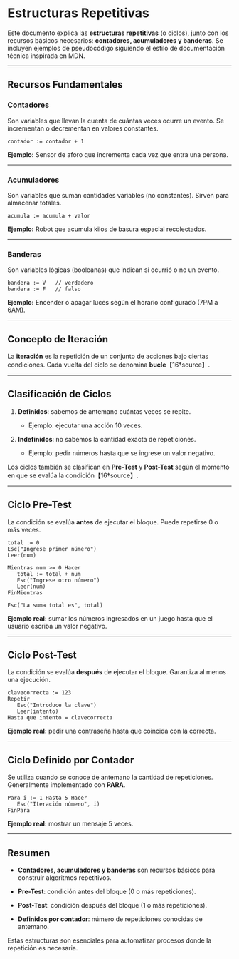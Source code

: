 # Estructuras Repetitivas

Este documento explica las **estructuras repetitivas** (o ciclos), junto con los recursos básicos necesarios: **contadores, acumuladores y banderas**. Se incluyen ejemplos de pseudocódigo siguiendo el estilo de documentación técnica inspirada en MDN.


---

## Recursos Fundamentales

### Contadores

Son variables que llevan la cuenta de cuántas veces ocurre un evento. Se incrementan o decrementan en valores constantes.


```pseudocode
contador := contador + 1
```

**Ejemplo:** Sensor de aforo que incrementa cada vez que entra una persona.

---

### Acumuladores

Son variables que suman cantidades variables (no constantes). Sirven para almacenar totales.

```pseudocode
acumula := acumula + valor
```

**Ejemplo:** Robot que acumula kilos de basura espacial recolectados.

---

### Banderas

Son variables lógicas (booleanas) que indican si ocurrió o no un evento.

```pseudocode
bandera := V   // verdadero
bandera := F   // falso
```

**Ejemplo:** Encender o apagar luces según el horario configurado (7PM a 6AM).

---

## Concepto de Iteración

La **iteración** es la repetición de un conjunto de acciones bajo ciertas condiciones. Cada vuelta del ciclo se denomina **bucle**【16†source】.


---

## Clasificación de Ciclos

1. **Definidos**: sabemos de antemano cuántas veces se repite.

   * Ejemplo: ejecutar una acción 10 veces.
2. **Indefinidos**: no sabemos la cantidad exacta de repeticiones.

   * Ejemplo: pedir números hasta que se ingrese un valor negativo.

Los ciclos también se clasifican en **Pre-Test** y **Post-Test** según el momento en que se evalúa la condición【16†source】.

---

## Ciclo Pre-Test

La condición se evalúa **antes** de ejecutar el bloque. Puede repetirse 0 o más veces.

```pseudocode
total := 0
Esc("Ingrese primer número")
Leer(num)

Mientras num >= 0 Hacer
   total := total + num
   Esc("Ingrese otro número")
   Leer(num)
FinMientras

Esc("La suma total es", total)
```

**Ejemplo real:** sumar los números ingresados en un juego hasta que el usuario escriba un valor negativo.

---

## Ciclo Post-Test

La condición se evalúa **después** de ejecutar el bloque. Garantiza al menos una ejecución.

```pseudocode
clavecorrecta := 123
Repetir
   Esc("Introduce la clave")
   Leer(intento)
Hasta que intento = clavecorrecta
```

**Ejemplo real:** pedir una contraseña hasta que coincida con la correcta.

---

## Ciclo Definido por Contador

Se utiliza cuando se conoce de antemano la cantidad de repeticiones. Generalmente implementado con **PARA**.

```pseudocode
Para i := 1 Hasta 5 Hacer
   Esc("Iteración número", i)
FinPara
```

**Ejemplo real:** mostrar un mensaje 5 veces.

---

## Resumen

* **Contadores, acumuladores y banderas** son recursos básicos para construir algoritmos repetitivos.
* **Pre-Test**: condición antes del bloque (0 o más repeticiones).

* **Post-Test**: condición después del bloque (1 o más repeticiones).
* **Definidos por contador**: número de repeticiones conocidas de antemano.

Estas estructuras son esenciales para automatizar procesos donde la repetición es necesaria.

